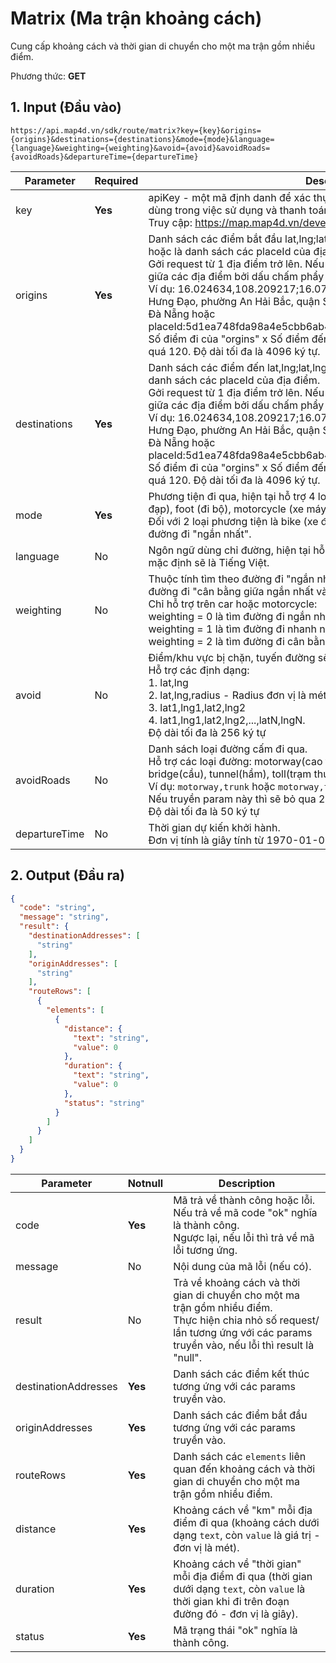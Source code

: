 #  Matrix (Ma trận khoảng cách)
Cung cấp khoảng cách và thời gian di chuyển cho một ma trận gồm nhiều điểm. 

Phương thức: **GET**
## 1. Input (Đầu vào)
```
https://api.map4d.vn/sdk/route/matrix?key={key}&origins={origins}&destinations={destinations}&mode={mode}&language={language}&weighting={weighting}&avoid={avoid}&avoidRoads={avoidRoads}&departureTime={departureTime}
```
| Parameter   | Required | Description                                                                                                                                                                                                                                                                                                    |
|-------------|----------|----------------------------------------------------------------------------------------------------------------------------------------------------------------------------------------------------------------------------------------------------------------------------------------------------------------|
| key         | **Yes**      | apiKey - một mã định danh để xác thực các yêu cầu liên quan đến projects dùng trong việc sử dụng và thanh toán. <br>Truy cập: https://map.map4d.vn/developer/key/add để tạo key.                                                                                                                              |
| origins     | **Yes**      | Danh sách các điểm bắt đầu lat,lng;lat,lng... hoặc là danh sách các địa chỉ hoặc là danh sách các placeId của địa điểm. <br>Gởi request từ 1 địa điểm trở lên. Nếu nhập từ 2 địa điểm trở lên thì phân cách giữa các địa điểm bởi dấu chấm phẩy ";". <br>Ví dụ: 16.024634,108.209217;16.0717664,108.2236151 hoặc 271 Trần Hưng Đạo, phường An Hải Bắc, quận Sơn Trà, TP Đà Nẵng; 31 Lê Văn Duyệt, Đà Nẵng hoặc placeId:5d1ea748fda98a4e5cbb6ab4;placeId:62134224ff455bdb14355563<br>Số điểm đi của "orgins" x Số điểm đến của "destinations" không được vượt quá 120. Độ dài tối đa là 4096 ký tự.                          |
| destinations | **Yes**      | Danh sách các điểm đến lat,lng;lat,lng... hoặc là danh sách các địa chỉ hoặc là danh sách các placeId của địa điểm.<br>Gởi request từ 1 địa điểm trở lên. Nếu nhập từ 2 địa điểm trở lên thì phân cách giữa các địa điểm bởi dấu chấm phẩy ";". <br>Ví dụ: 16.024634,108.209217;16.0717664,108.2236151 hoặc 271 Trần Hưng Đạo, phường An Hải Bắc, quận Sơn Trà, TP Đà Nẵng; 31 Lê Văn Duyệt, Đà Nẵng hoặc placeId:5d1ea748fda98a4e5cbb6ab4;placeId:62134224ff455bdb14355563<br>Số điểm đi của "orgins" x Số điểm đến của "destinations" không được vượt quá 120. Độ dài tối đa là 4096 ký tự.           |
| mode        | **Yes**      | Phương tiện đi qua, hiện tại hỗ trợ 4 loại phương tiện: car (xe hơi), bike (xe đạp), foot (đi bộ), motorcycle (xe máy).<br>Đối với 2 loại phương tiện là bike (xe đạp) và foot (đi bộ) thì thuộc tính tìm theo đường đi "ngắn nhất".                                                                           |
| language    | No       | Ngôn ngữ dùng chỉ đường, hiện tại hỗ trợ Tiếng Việt (vi) hoặc Tiếng Anh (en), mặc định sẽ là Tiếng Việt.                                                                                                                                                                                                       |
| weighting   | No       | Thuộc tính tìm theo đường đi "ngắn nhất" hay đường đi "nhanh nhất" hay đường đi "cân bằng giữa ngắn nhất và nhanh nhất",  mặc định là "nhanh nhất". <br>Chỉ hỗ trợ trên car hoặc motorcycle:<br>weighting = 0 là tìm đường đi ngắn nhất. <br>weighting = 1 là tìm đường đi nhanh nhất. <br>weighting = 2 là tìm đường đi cân bằng giữa ngắn nhất và nhanh nhất. |
| avoid       | No       | Điểm/khu vực bị chặn, tuyến đường sẽ không đi qua đây. <br>Hỗ trợ các định dạng: <br> 1. lat,lng<br> 2. lat,lng,radius - Radius đơn vị là mét từ 0 đến 50 mét <br> 3. lat1,lng1,lat2,lng2<br> 4. lat1,lng1,lat2,lng2,...,latN,lngN. <br>Độ dài tối đa là 256 ký tự                                                               |
| avoidRoads  | No       | Danh sách loại đường cấm đi qua.<br>Hỗ trợ các loại đường: motorway(cao tốc), trunk(xa lộ), ferry(phà), bridge(cầu), tunnel(hầm), toll(trạm thu phí). <br>Ví dụ: `motorway,trunk` hoặc `motorway,trunk,ferry,bridge,tunnel,toll`<br>Nếu truyền param này thì sẽ bỏ qua 2 param `weighting` và `avoid`. <br>Độ dài tối đa là 50 ký tự      
| departureTime  | No       | Thời gian dự kiến khởi hành. <br>Đơn vị tính là giây tính từ 1970-01-01T00:00:00 UTC.                                                                                                                                           |
## 2. Output (Đầu ra)
```json
{
  "code": "string",
  "message": "string",
  "result": {
    "destinationAddresses": [
      "string"
    ],
    "originAddresses": [
      "string"
    ],
    "routeRows": [
      {
        "elements": [
          {
            "distance": {
              "text": "string",
              "value": 0
            },
            "duration": {
              "text": "string",
              "value": 0
            },
            "status": "string"
          }
        ]
      }
    ]
  }
}
```
| Parameter            | Notnull | Description                                                                                                                                                                        |
|----------------------|---------|------------------------------------------------------------------------------------------------------------------------------------------------------------------------------------|
| code                 | **Yes**     | Mã trả về thành công hoặc lỗi.<br>Nếu trả về mã code "ok" nghĩa là thành công.<br>Ngược lại, nếu lỗi thì trả về mã lỗi tương ứng.                                                  |
| message              | No      | Nội dung của mã lỗi (nếu có).                                                                                                                                                      |
| result               | No      | Trả về khoảng cách và thời gian di chuyển cho một ma trận gồm nhiều điểm.<br>Thực hiện chia nhỏ số request/ lần tương ứng với các params truyền vào, nếu lỗi thì result là "null". |
| destinationAddresses | **Yes**     | Danh sách các điểm kết thúc tương ứng với các params truyền vào.                                                                                                                   |
| originAddresses      | **Yes**     | Danh sách các điểm bắt đầu tương ứng với các params truyền vào.                                                                                                                    |
| routeRows            | **Yes**     | Danh sách các `elements` liên quan đến khoảng cách và thời gian di chuyển cho một ma trận gồm nhiều điểm.                                                                          |
| distance             | **Yes**     | Khoảng cách về "km" mỗi địa điểm đi qua (khoảng cách dưới dạng `text`, còn `value` là giá trị - đơn vị là mét).                                                                    |
| duration             | **Yes**     | Khoảng cách về "thời gian" mỗi địa điểm đi qua (thời gian dưới dạng `text`, còn `value` là thời gian khi đi trên đoạn đường đó - đơn vị là giây).                                  |
| status               | **Yes**     | Mã trạng thái "ok" nghĩa là thành công.                                                                                                                                            |